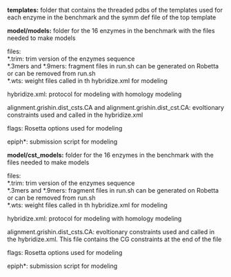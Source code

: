 **templates:** folder that contains the threaded pdbs of the templates used for each enzyme in the benchmark and the symm def file of the top template

**model/models:** folder for the 16 enzymes in the benchmark with the files needed to make models

files: \
*.trim: trim version of the enzymes sequence \
*.3mers and *.9mers: fragment files in run.sh can be generated on Robetta or can be removed from run.sh \
*.wts: weight files called in th hybridize.xml for modeling

hybridize.xml: protocol for modeling with homology modeling

alignment.grishin.dist_csts.CA and alignment.grishin.dist_cst.CA: evoltionary constraints used and called in the hybridize.xml

flags: Rosetta options used for modeling

epiph*: submission script for modeling


**model/cst_models:** folder for the 16 enzymes in the benchmark with the files needed to make models

files: \
*.trim: trim version of the enzymes sequence \
*.3mers and *.9mers: fragment files in run.sh can be generated on Robetta or can be removed from run.sh \
*.wts: weight files called in th hybridize.xml for modeling 

hybridize.xml: protocol for modeling with homology modeling

alignment.grishin.dist_csts.CA: evoltionary constraints used and called in the hybridize.xml. This file contains the CG constraints at the end of the file

flags: Rosetta options used for	modeling

epiph*: submission script for modeling
